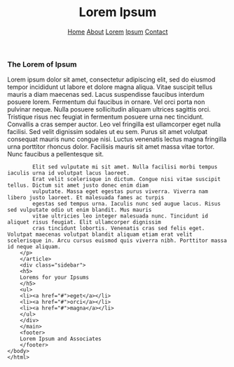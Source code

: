 
<html lang="en">
  <head>
    <link href="styles.css" rel="stylesheet"/>
    <meta charset="UTF-8" />
    <meta name="viewport" content="width=device-width, initial-scale=1.0" />
    <meta http-equiv="X-UA-Compatible" content="ie=edge" />
    <title>Lorem Ipsum Blog</title>
    </head>
    <body>
        <header>
        <h1>
        Lorem Ipsum
        </h1>
        <nav>
        <a href="#">Home</a>
        <a href="#">About</a>
        <a href="#">Lorem</a>
        <a href="#">Ipsum</a>
        <a href="#">Contact</a>
        </nav>
        </header>
        <main>
        <article>
        <h3>
        The Lorem of Ipsum
        </h3>
        <p>
            Lorem ipsum dolor sit amet, consectetur adipiscing elit, sed do eiusmod tempor incididunt ut labore et dolore magna aliqua.
             Vitae suscipit tellus mauris a diam maecenas sed. Lacus suspendisse faucibus interdum posuere lorem. Fermentum dui faucibus in ornare.
              Vel orci porta non pulvinar neque. Nulla posuere sollicitudin aliquam ultrices sagittis orci. Tristique risus nec feugiat in fermentum 
              posuere urna nec tincidunt. Convallis a cras semper auctor. Leo vel fringilla est ullamcorper eget nulla facilisi. Sed velit dignissim 
              sodales ut eu sem. Purus sit amet volutpat consequat mauris nunc congue nisi. Luctus venenatis lectus magna fringilla urna porttitor 
              rhoncus dolor. Facilisis mauris sit amet massa vitae tortor. Nunc faucibus a pellentesque sit.

            Elit sed vulputate mi sit amet. Nulla facilisi morbi tempus iaculis urna id volutpat lacus laoreet. 
            Erat velit scelerisque in dictum. Congue nisi vitae suscipit tellus. Dictum sit amet justo donec enim diam 
            vulputate. Massa eget egestas purus viverra. Viverra nam libero justo laoreet. Et malesuada fames ac turpis 
            egestas sed tempus urna. Iaculis nunc sed augue lacus. Risus sed vulputate odio ut enim blandit. Mus mauris 
            vitae ultricies leo integer malesuada nunc. Tincidunt id aliquet risus feugiat. Elit ullamcorper dignissim 
            cras tincidunt lobortis. Venenatis cras sed felis eget. Volutpat maecenas volutpat blandit aliquam etiam erat velit scelerisque in. Arcu cursus euismod quis viverra nibh. Porttitor massa id neque aliquam.
        </p>
        </article>
        <div class="sidebar">
        <h5>
        Lorems for your Ipsums
        </h5>
        <ul>
        <li><a href="#">eget</a></li>
        <li><a href="#">orci</a></li>
        <li><a href="#">magna</a></li>
        </ul>
        </div>
        </main>
        <footer>
        Lorem Ipsum and Associates
        </footer>
    </body>
    </html>
